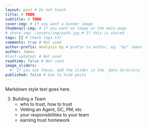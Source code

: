 ```yaml
---
layout: post # Do not touch
title: # TODO
subtitle: # TODO
cover-img: # If you want a banner image
thumbnail-img: # If you want an image on the main page
# share-img: /assets/img/path.jpg # If this is shared
tags: [] # Check tags.txt
comments: true # Not used
author-prefix: Analysis by # prefix to author, eg. "by" James
author: James
#last-updated: # Not used
readtime: false # Not used
image_sliders:
  #- If you use these, add the slider in the _data directory
published: false # Use to hide posts
---
```


Markdown style text goes here.

3. Building a Team
    - who to trust, how to trust
    - Vetting an Agent, GC, PM, etc
    - your responsibilities to your team
    - earning trust
    homework
